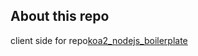 ## About this repo
client side for repo[koa2_nodejs_boilerplate](https://github.com/inter-action/koa2_nodejs_boilerplate)
